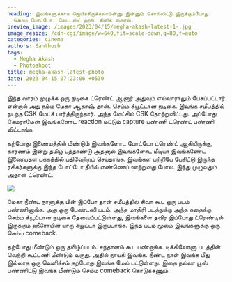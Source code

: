 ```yaml
---
heading: இவங்களுக்காக ஜெயிச்சிருக்கலாம்ன்னு இன்னும் சொல்லிட்டு இருக்கும்போது
  செம்ம போட்டோ. லேட்டஸ்ட் ஹாட் கிளிக் வைரல்.
preview_image: /images/2023/04/15/megha-akash-latest-1-.jpg
image_resize: /cdn-cgi/image/w=640,fit=scale-down,q=80,f=auto
categories: cinema
authors: Santhosh
tags:
  - Megha Akash
  - Photoshoot
title: megha-akash-latest-photo
date: 2023-04-15 07:23:06 +0530
---
```



இந்த வாரம் முழுக்க ஒரு நடிகை ட்ரெண்ட் ஆனார் அதுவும் எல்லாராலும் பேசப்பட்டார் என்றால் அது நம்ம மேகா ஆகாஷ் தான். செம்ம க்யூட்டான நடிகை. இவங்க சமீபத்தில் நடந்த CSK மேட்ச் பார்த்திருந்தார். அந்த மேட்சில் CSK தோற்றுவிட்டது. அப்போது கேமராமேன் இவங்களோட reaction மட்டும் capture பண்ணி ட்ரெண்ட் பண்ணி விட்டாங்க.

தற்போது இணையத்தில் மீண்டும் இவங்களோட போட்டோ ட்ரெண்ட் ஆகியிருக்கு, காரணம் இன்று தமிழ் புத்தாண்டு அதனால் இவங்களோட மீடியா இவங்களோட இணையதள பக்கத்தில் பதிவேற்றம் செய்தாங்க. இவங்கள பற்றியே பேசிட்டு இருந்த ரசிகர்களுக்கு இந்த போட்டோ தீயில் எண்ணெய் ஊற்றுவது போல. இந்து முழுவதும் அதான் ட்ரெண்ட்.

![](/images/2023/04/15/megha-akash-latest-2-.jpg)

மேகா நீண்ட நாளுக்கு பின் இப்போ தான் சமீபத்தில் சிவா கூட ஒரு படம் பண்ணினாங்க. அது ஒரு பேண்டஸி படம். அந்த மாதிரி படத்துக்கு அந்த கதைக்கு செம்ம க்யூட்டான நடிகை தேவைப்பட்டுள்ளது, இவங்களை தவிர இப்போது ட்ரெண்டில் இருக்கும் ஹீரோயின் யாரு க்யூட்டா இருப்பாங்க. இந்த படம் மூலம் இவங்களுக்கு ஒரு செம்ம comeback.

தற்போது மீண்டும் ஒரு தமிழ்ப்படம். சந்தானம் கூட பண்றாங்க. டிக்கிலோனா படத்தின் வெற்றி கூட்டணி மீண்டும் வருது. அதில் நாயகி இவங்க. நீண்ட நாள் இவங்க மீது இல்லாத ஒரு வெளிச்சம் தற்போது இவங்க மேல் பட்டுள்ளது. இதை நல்லா யூஸ் பண்ணிட்டு இவங்க மீண்டும் செம்ம comeback கொடுக்கணும்.